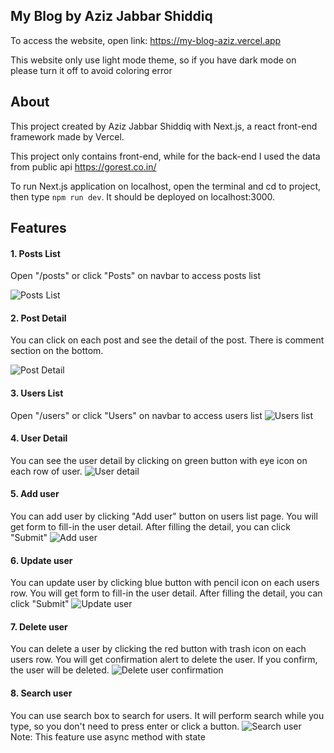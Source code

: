 ## My Blog by Aziz Jabbar Shiddiq

To access the website, open link: https://my-blog-aziz.vercel.app

This website only use light mode theme, so if you have dark mode on please turn it off to avoid coloring error

## About

This project created by Aziz Jabbar Shiddiq with Next.js, a react front-end framework made by Vercel.

This project only contains front-end, while for the back-end I used the data from public api https://gorest.co.in/

To run Next.js application on localhost, open the terminal and cd to project, then type `npm run dev`. It should be deployed on localhost:3000.

## Features

#### 1. Posts List

Open "/posts" or click "Posts" on navbar to access posts list

![Posts List](https://i.ibb.co/K9pcK2H/image-2023-02-23-233857235.png)

#### 2. Post Detail

You can click on each post and see the detail of the post. There is comment section on the bottom.

![Post Detail](https://i.ibb.co/T0FHd0t/image-2023-02-23-233706752.png)

#### 3. Users List

Open "/users" or click "Users" on navbar to access users list
![Users list](https://i.ibb.co/3s6yL93/image-2023-02-23-234216329.png)

#### 4. User Detail

You can see the user detail by clicking on green button with eye icon on each row of user.
![User detail](https://i.ibb.co/YPPkp2f/image-2023-02-23-234406082.png)

#### 5. Add user

You can add user by clicking "Add user" button on users list page. You will get form to fill-in the user detail. After filling the detail, you can click "Submit"
![Add user](https://i.ibb.co/8KDPd54/image-2023-02-23-234628424.png)

#### 6. Update user

You can update user by clicking blue button with pencil icon on each users row. You will get form to fill-in the user detail. After filling the detail, you can click "Submit"
![Update user](https://i.ibb.co/0qNjsLM/image-2023-02-23-234801583.png)

#### 7. Delete user

You can delete a user by clicking the red button with trash icon on each users row. You will get confirmation alert to delete the user. If you confirm, the user will be deleted.
![Delete user confirmation](https://i.ibb.co/x10Jz80/image-2023-02-23-235002892.png)

#### 8. Search user

You can use search box to search for users. It will perform search while you type, so you don't need to press enter or click a button.
![Search user](https://i.ibb.co/Xy8gWY0/image-2023-02-23-235156560.png)
Note: This feature use async method with state
